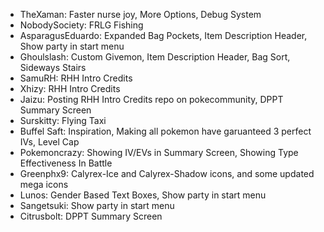 - TheXaman: Faster nurse joy, More Options, Debug System
- NobodySociety: FRLG Fishing
- AsparagusEduardo: Expanded Bag Pockets, Item Description Header, Show party in start menu
- Ghoulslash: Custom Givemon, Item Description Header, Bag Sort, Sideways Stairs
- SamuRH: RHH Intro Credits
- Xhizy: RHH Intro Credits
- Jaizu: Posting RHH Intro Credits repo on pokecommunity, DPPT Summary Screen
- Surskitty: Flying Taxi
- Buffel Saft: Inspiration, Making all pokemon have garuanteed 3 perfect IVs, Level Cap
- Pokemoncrazy: Showing IV/EVs in Summary Screen, Showing Type Effectiveness In Battle
- Greenphx9: Calyrex-Ice and Calyrex-Shadow icons, and some updated mega icons
- Lunos: Gender Based Text Boxes, Show party in start menu
- Sangetsuki: Show party in start menu
- Citrusbolt: DPPT Summary Screen
